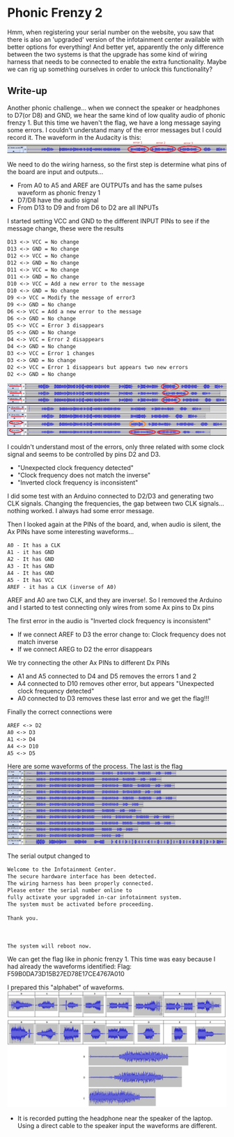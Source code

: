 # Phonic Frenzy 2
Hmm, when registering your serial number on the website, you saw that there is also an 'upgraded' version of the infotainment center available with better options for everything! And better yet, apparently the only difference between the two systems is that the upgrade has some kind of wiring harness that needs to be connected to enable the extra functionality. Maybe we can rig up something ourselves in order to unlock this functionality?

## Write-up
Another phonic challenge... when we connect the speaker or headphones to D7(or D8) and GND, we hear the same kind of low quality audio of phonic frenzy 1. But this time we haven't the flag, we have a long message saying some errors. I couldn't understand many of the error messages but I could record it. The waveform in the Audacity is this:
![nothing](nothing.jpg)

We need to do the wiring harness, so the first step is determine what pins of the board are input and outputs...
- From A0 to A5 and AREF are OUTPUTs and has the same pulses waveform as phonic frenzy 1
- D7/D8 have the audio signal
- From D13 to D9 and from D6 to D2 are all INPUTs

I started setting VCC and GND to the different INPUT PINs to see if the message change, these were the results
```
D13 <-> VCC = No change
D13 <-> GND = No change
D12 <-> VCC = No change
D12 <-> GND = No change
D11 <-> VCC = No change
D11 <-> GND = No change
D10 <-> VCC = Add a new error to the message
D10 <-> GND = No change
D9 <-> VCC = Modify the message of error3
D9 <-> GND = No change
D6 <-> VCC = Add a new error to the message
D6 <-> GND = No change
D5 <-> VCC = Error 3 disappears
D5 <-> GND = No change
D4 <-> VCC = Error 2 disappears
D4 <-> GND = No change
D3 <-> VCC = Error 1 changes
D3 <-> GND = No change
D2 <-> VCC = Error 1 disappears but appears two new errors
D2 <-> GND = No change
```
![D6D9D10](D6D9D10.jpg)
![D5D4D3D2](D5D4D3D2.jpg)

I couldn't understand most of the errors, only three related with some clock signal and seems to be controlled by pins D2 and D3.
- "Unexpected clock frequency detected"
- "Clock frequency does not match the inverse"
- "Inverted clock frequency is inconsistent"

I did some test with an Arduino connected to D2/D3 and generating two CLK signals. Changing the frequencies, the gap between two CLK signals... nothing worked. I always had some error message.

Then I looked again at the PINs of the board, and, when audio is silent, the Ax PINs have some interesting waveforms...
```
A0 - It has a CLK
A1 - it has GND
A2 - It has GND
A3 - It has GND
A4 - It has GND
A5 - It has VCC
AREF - it has a CLK (inverse of A0)
```
AREF and A0 are two CLK, and they are inverse!. So I removed the Arduino and I started to test connecting only wires from some Ax pins to Dx pins

The first error in the audio is "Inverted clock frequency is inconsistent"
- If we connect AREF to D3 the error change to: Clock frequency does not match inverse
- If we connect AREG to D2 the error disappears

We try connecting the other Ax PINs to different Dx PINs
 - A1 and A5 connected to D4 and D5 removes the errors 1 and 2
 - A4 connected to D10 removes other error, but appears "Unexpected clock frequency detected"
 - A0 connected to D3 removes these last error and we get the flag!!!

Finally the correct connections were
```
AREF <-> D2
A0 <-> D3
A1 <-> D4
A4 <-> D10
A5 <-> D5
``` 
Here are some waveforms of the process. The last is the flag
![Flag](Flag.jpg)

The serial output changed to
```
Welcome to the Infotainment Center.
The secure hardware interface has been detected.
The wiring harness has been properly connected.
Please enter the serial number online to
fully activate your upgraded in-car infotainment system.
The system must be activated before proceeding.

Thank you.



The system will reboot now.
```

We can get the flag like in phonic frenzy 1. This time was easy because I had already the waveforms identified:
Flag: F59B0DA73D15B27ED78E17CE4767A010


I prepared this "alphabet" of waveforms.
![waveforms.jpg](../PhonicFrenzy1/waveforms.jpg)
- It is recorded putting the headphone near the speaker of the laptop. Using a direct cable to the speaker input the waveforms are different. 
